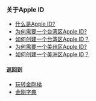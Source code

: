### 关于Apple ID
- [什么是Apple ID?]()
- [为何需要一个台湾区Apple ID?](https://github.com/a2zitpro/web/blob/master/LadderFree/kkDictionary/kkAppLadder/iOS/AppleID.md)
- [如何创建一个台湾区Apple ID？]()
- [为何需要一个美州区Apple ID?]()
- [如何创建一个美洲区Apple ID？]()

#### 返回到
- [玩转金刚梯](https://github.com/a2zitpro/web/blob/master/LadderFree/A.md)
- [金刚字典](https://github.com/a2zitpro/web/blob/master/LadderFree/kkDictionary/KKDictionary.md)
